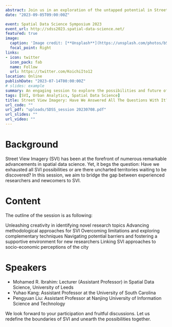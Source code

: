 ```yaml
---
abstract: Join us in an exploration of the untapped potential in Street View Imagery (SVI) within the realm of spatial data science.
date: "2023-09-05T09:00:00Z"

event: Spatial Data Science Symposium 2023
event_url: http://sdss2023.spatial-data-science.net/
featured: true
image:
  caption: 'Image credit: [**Unsplash**](https://unsplash.com/photos/bSM_jWP5gwc)'
  focal_point: Right
links:
- icon: twitter
  icon_pack: fab
  name: Follow
  url: https://twitter.com/KoichiIto12
location: Online
publishDate: "2023-07-14T00:00:00Z"
# slides: example
summary: An engaging session to explore the possibilities and future of Street View Imagery in spatial data science.
tags: [SVI, Urban Analytics, Spatial Data Science]
title: Street View Imagery: Have We Answered All The Questions With It? What’s Left to Do?
url_code: ""
url_pdf: "uploads/SDSS_session 20230708.pdf"
url_slides: ""
url_video: ""
---
```


# Background
Street View Imagery (SVI) has been at the forefront of numerous remarkable advancements in spatial data science. Yet, it begs the question: Have we exhausted all SVI possibilities or are there uncharted territories waiting to be discovered? In this session, we aim to bridge the gap between experienced researchers and newcomers to SVI.

# Content
The outline of the session is as following:

Unleashing creativity in identifying novel research topics
Advancing methodological approaches for SVI
Overcoming limitations and exploring complementary techniques
Navigating potential barriers and fostering a supportive environment for new researchers
Linking SVI approaches to socio-economic perceptions of the city

# Speakers
- Mohamed R. Ibrahim: Lecturer (Assistant Professor) in Spatial Data Science, University of Leeds
- Yuhao Kang: Assistant Professor at the University of South Carolina
- Pengyuan Liu: Assistant Professor at Nanjing University of Information Science and Technology

We look forward to your participation and fruitful discussions. Let us redefine the boundaries of SVI and unearth the possibilities together.


